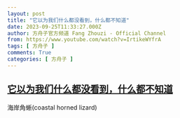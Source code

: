 ```yaml
---
layout: post
title: "它以为我们什么都没看到，什么都不知道"
date: 2023-09-25T11:33:27.000Z
author: 方舟子官方频道 Fang Zhouzi - Official Channel
from: https://www.youtube.com/watch?v=IrtikeWYfrA
tags: [ 方舟子 ]
comments: True
categories: [ 方舟子 ]
---
```

<!--1695641607000-->
[它以为我们什么都没看到，什么都不知道](https://www.youtube.com/watch?v=IrtikeWYfrA)
------

<div>
海岸角蜥(coastal horned lizard)
</div>

